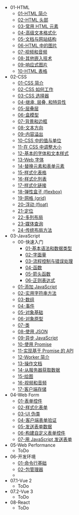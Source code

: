 - 01-HTML
  - [01-HTML 简介](01-HTML/01-HTML%20简介.md)
  - [02-HTML 头部](01-HTML/02-HTML%20头部.md)
  - [03-常用 HTML 元素](01-HTML/03-常用%20HTML%20元素.md)
  - [04-高级文本格式化](01-HTML/04-高级文本格式化.md)
  - [05-文档与网站结构](01-HTML/05-文档与网站结构.md)
  - [06-HTML 中的图片](01-HTML/06-HTML%20中的图片.md)
  - [07-视频和音频](01-HTML/07-视频和音频.md)
  - [08-其他嵌入技术](01-HTML/08-其他嵌入技术.md)
  - [09-响应式图片](01-HTML/09-响应式图片.md)
  - [10-HTML 表格](01-HTML/10-HTML%20表格.md)
- 02-CSS
  - [01-CSS 简介](02-CSS/01-CSS%20简介.md)
  - [02-CSS 如何工作](02-CSS/02-CSS%20如何工作.md)
  - [03-CSS 选择器](02-CSS/03-CSS%20选择器.md)
  - [04-继承, 层叠, 和特异性](02-CSS/04-继承,%20层叠,%20和特异性.md)
  - [05-层叠层](02-CSS/05-层叠层.md)
  - [06-盒模型](02-CSS/06-盒模型.md)
  - [07-背景和边框](02-CSS/07-背景和边框.md)
  - [08-文本方向](02-CSS/08-文本方向.md)
  - [09-内容溢出](02-CSS/09-内容溢出.md)
  - [10-CSS 中的值与单位](02-CSS/10-CSS%20中的值与单位.md)
  - [11-在 CSS 中调整大小](02-CSS/11-在%20CSS%20中调整大小.md)
  - [12-基本的字体和文本样式](02-CSS/12-基本的字体和文本样式.md)
  - [13-Web 字体](02-CSS/13-Web%20字体.md)
  - [14-替换元素和表单元素](02-CSS/14-替换元素和表单元素.md)
  - [15-样式化表格](02-CSS/15-样式化表格.md)
  - [16-样式化列表](02-CSS/16-样式化列表.md)
  - [17-样式化链接](02-CSS/17-样式化链接.md)
  - [18-弹性盒子 (flexbox)](02-CSS/18-弹性盒子%20(flexbox).md)
  - [19-网格 (grid)](02-CSS/19-网格%20(grid).md)
  - [20-浮动 (float)](02-CSS/20-浮动%20(float).md)
  - [21-定位](02-CSS/21-定位.md)
  - [22-多列布局](02-CSS/22-多列布局.md)
  - [23-媒体查询](02-CSS/23-媒体查询.md)
  - [24-传统布局方法](02-CSS/24-传统布局方法.md)
- 03-JavaScript
  - 00-快速入门
    - [01-基本语法和数据类型](03-JavaScript/00-快速入门/01-基本语法和数据类型.md)
    - [02-字面量](03-JavaScript/00-快速入门/02-字面量.md)
    - [03-流程控制与错误处理](03-JavaScript/00-快速入门/03-流程控制与错误处理.md)
    - [04-函数](03-JavaScript/00-快速入门/04-函数.md)
    - [05-箭头函数](03-JavaScript/00-快速入门/05-箭头函数.md)
    - [06-正则表达式](03-JavaScript/00-快速入门/06-正则表达式.md)
  - [01-添加 JavaScript](03-JavaScript/01-添加%20JavaScript.md)
  - [02-实用字符串方法](03-JavaScript/02-实用字符串方法.md)
  - [03-数组](03-JavaScript/03-数组.md)
  - [04-事件](03-JavaScript/04-事件.md)
  - [05-对象基础](03-JavaScript/05-对象基础.md)
  - [06-对象原型](03-JavaScript/06-对象原型.md)
  - [07-类](03-JavaScript/07-类.md)
  - [08-使用 JSON](03-JavaScript/08-使用%20JSON.md)
  - [09-异步 JavaScript](03-JavaScript/09-异步%20JavaScript.md)
  - [10-使用 Promise](03-JavaScript/10-使用%20Promise.md)
  - [11-实现基于 Promise 的 API](03-JavaScript/11-实现基于%20Promise%20的%20API.md)
  - [12-Worker 简介](03-JavaScript/12-Worker%20简介.md)
  - [13-操作文档](03-JavaScript/13-操作文档.md)
  - [14-从服务器获取数据](03-JavaScript/14-从服务器获取数据.md)
  - [15-绘图](03-JavaScript/15-绘图.md)
  - [16-视频和音频](03-JavaScript/16-视频和音频.md)
  - [17-客户端存储](03-JavaScript/17-客户端存储.md)
- 04-Web Form
  - [01-表单控件](04-Web%20Form/01-表单控件.md)
  - [02-样式化表单](04-Web%20Form/02-样式化表单.md)
  - [03-UI 伪类](04-Web%20Form/03-UI%20伪类.md)
  - [04-客户端表单验证](04-Web%20Form/04-客户端表单验证.md)
  - [05-发送表单数据](04-Web%20Form/05-发送表单数据.md)
  - [06-构建自定义表单控件](04-Web%20Form/06-构建自定义表单控件.md)
  - [07-用 JavaScript 发送表单](04-Web%20Form/07-用%20JavaScript%20发送表单.md)
- 05-Web Performance
  - ToDo
- 06-开发环境
  - [01-命令行基础](06-开发环境/01-命令行基础.md)
  - [02-包管理器](06-开发环境/02-包管理器.md)
  - 
- 07.1-Vue 2
  - ToDo
- 07.2-Vue 3
  - ToDo
- 08-React
  - ToDo
